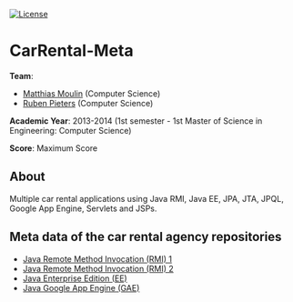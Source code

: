 [![License][s1]][li]

[s1]: https://img.shields.io/badge/licence-GPL%203.0-blue.svg
[li]: https://raw.githubusercontent.com/matt77hias/CarRental-Meta/master/LICENSE.txt

# CarRental-Meta

**Team**:
* [Matthias Moulin](https://github.com/matt77hias) (Computer Science)
* [Ruben Pieters](https://github.com/rubenpieters) (Computer Science)

**Academic Year**: 2013-2014 (1st semester - 1st Master of Science in Engineering: Computer Science)

**Score**: Maximum Score

## About
Multiple car rental applications using Java RMI, Java EE, JPA, JTA, JPQL, Google App Engine, Servlets and JSPs.

## Meta data of the car rental agency repositories

* [Java Remote Method Invocation (RMI) 1](https://github.com/matt77hias/JavaRMI1)
* [Java Remote Method Invocation (RMI) 2](https://github.com/matt77hias/JavaRMI2)
* [Java Enterprise Edition (EE)](https://github.com/matt77hias/JavaEE)
* [Java Google App Engine (GAE)](https://github.com/matt77hias/JavaGAE)
